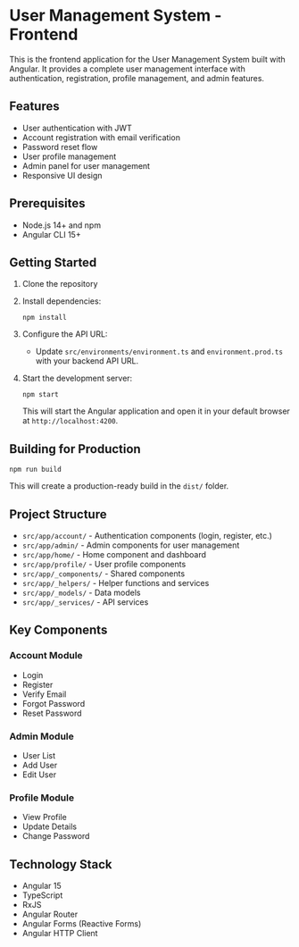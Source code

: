 # User Management System - Frontend

This is the frontend application for the User Management System built with Angular. It provides a complete user management interface with authentication, registration, profile management, and admin features.

## Features

- User authentication with JWT
- Account registration with email verification
- Password reset flow
- User profile management
- Admin panel for user management
- Responsive UI design

## Prerequisites

- Node.js 14+ and npm
- Angular CLI 15+

## Getting Started

1. Clone the repository
2. Install dependencies:
   ```
   npm install
   ```
3. Configure the API URL:
   - Update `src/environments/environment.ts` and `environment.prod.ts` with your backend API URL.

4. Start the development server:
   ```
   npm start
   ```
   This will start the Angular application and open it in your default browser at `http://localhost:4200`.

## Building for Production

```
npm run build
```

This will create a production-ready build in the `dist/` folder.

## Project Structure

- `src/app/account/` - Authentication components (login, register, etc.)
- `src/app/admin/` - Admin components for user management
- `src/app/home/` - Home component and dashboard
- `src/app/profile/` - User profile components
- `src/app/_components/` - Shared components
- `src/app/_helpers/` - Helper functions and services
- `src/app/_models/` - Data models
- `src/app/_services/` - API services

## Key Components

### Account Module
- Login
- Register
- Verify Email
- Forgot Password
- Reset Password

### Admin Module
- User List
- Add User
- Edit User

### Profile Module
- View Profile
- Update Details
- Change Password

## Technology Stack

- Angular 15
- TypeScript
- RxJS
- Angular Router
- Angular Forms (Reactive Forms)
- Angular HTTP Client

